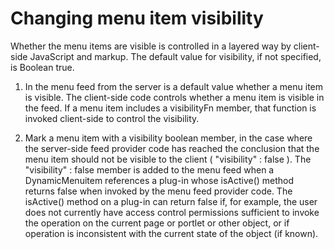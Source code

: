# Changing menu item visibility

Whether the menu items are visible is controlled in a layered way by client-side JavaScript and markup. The default value for visibility, if not specified, is Boolean true.

1.  In the menu feed from the server is a default value whether a menu item is visible. The client-side code controls whether a menu item is visible in the feed. If a menu item includes a visibilityFn member, that function is invoked client-side to control the visibility.

2.  Mark a menu item with a visibility boolean member, in the case where the server-side feed provider code has reached the conclusion that the menu item should not be visible to the client \( "visibility" : false \). The "visibility" : false member is added to the menu feed when a DynamicMenuitem references a plug-in whose isActive\(\) method returns false when invoked by the menu feed provider code. The isActive\(\) method on a plug-in can return false if, for example, the user does not currently have access control permissions sufficient to invoke the operation on the current page or portlet or other object, or if operation is inconsistent with the current state of the object \(if known\).



